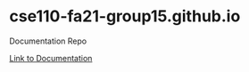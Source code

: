 # cse110-fa21-group15.github.io
Documentation Repo

[Link to Documentation](https://cse110-fa21-group15.github.io/)
